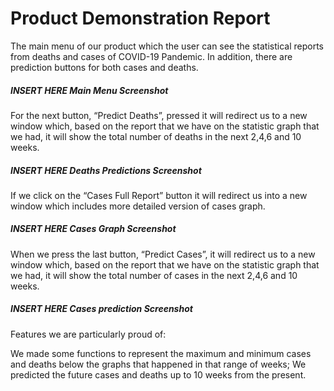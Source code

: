 # Product Demonstration Report #

The main menu of our product which the user can see the statistical reports from deaths and cases of COVID-19 Pandemic. In addition, there are prediction buttons for both cases and deaths. 

##### INSERT HERE Main Menu Screenshot

For the next button, “Predict Deaths”, pressed it will redirect us to a new window which, based on the report that we have on the statistic graph that we had, it will show the total number of deaths in the next 2,4,6 and 10 weeks.


##### INSERT HERE Deaths Predictions Screenshot

If we click on the “Cases Full Report” button it will redirect us into a new window which includes more detailed version of cases graph.

##### INSERT HERE Cases Graph Screenshot

When we press the last button, “Predict Cases”, it will redirect us to a new window which, based on the report that we have on the statistic graph that we had, it will show the total number of cases in the next 2,4,6 and 10 weeks.

##### INSERT HERE Cases prediction Screenshot

Features we are particularly proud of:

We made some functions to represent the maximum and minimum cases and deaths below the graphs that happened in that range of weeks;
We predicted the future cases and deaths up to 10 weeks from the present.
